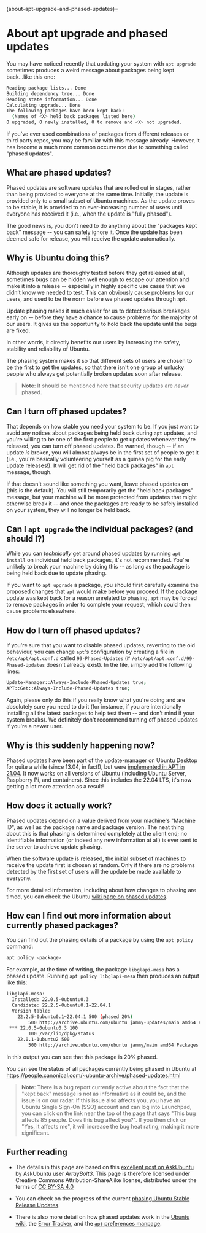 (about-apt-upgrade-and-phased-updates)=
# About apt upgrade and phased updates


You may have noticed recently that updating your system with `apt upgrade` sometimes produces a weird message about packages being kept back...like this one:

```bash
Reading package lists... Done
Building dependency tree... Done
Reading state information... Done
Calculating upgrade... Done
The following packages have been kept back:
  (Names of <X> held back packages listed here)
0 upgraded, 0 newly installed, 0 to remove and <X> not upgraded.
```

If you’ve ever used combinations of packages from different releases or third party repos, you may be familiar with this message already. However, it has become a much more common occurrence due to something called "phased updates".

## What are phased updates?

Phased updates are software updates that are rolled out in stages, rather than being provided to everyone at the same time. Initially, the update is provided only to a small subset of Ubuntu machines. As the update proves to be stable, it is provided to an ever-increasing number of users until everyone has received it (i.e., when the update is "fully phased").

The good news is, you don't need to do anything about the "packages kept back" message -- you can safely ignore it. Once the update has been deemed safe for release, you will receive the update automatically.

## Why is Ubuntu doing this?

Although updates are thoroughly tested before they get released at all, sometimes bugs can be hidden well enough to escape our attention and make it into a release -- especially in highly specific use cases that we didn’t know we needed to test. This can obviously cause problems for our users, and used to be the norm before we phased updates through `apt`.

Update phasing makes it much easier for us to detect serious breakages early on -- before they have a chance to cause problems for the majority of our users. It gives us the opportunity to hold back the update until the bugs are fixed.

In other words, it directly benefits our users by increasing the safety, stability and reliability of Ubuntu.

The phasing system makes it so that different sets of users are chosen to be the first to get the updates, so that there isn't one group of unlucky people who always get potentially broken updates soon after release.

> **Note**:
> It should be mentioned here that security updates are *never* phased.

## Can I turn off phased updates?

That depends on how stable you need your system to be. If you just want to avoid any notices about packages being held back during `apt` updates, and you're willing to be one of the first people to get updates whenever they're released, you can turn off phased updates. Be warned, though -- if an update *is* broken, you will almost always be in the first set of people to get it (i.e., you're basically volunteering yourself as a guinea pig for the early update releases!). It will get rid of the "held back packages" in `apt` message, though.

If that doesn't sound like something you want, leave phased updates on (this is the default). You will still temporarily get the "held back packages" message, but your machine will be more protected from updates that might otherwise break it -- and once the packages are ready to be safely installed on your system, they will no longer be held back.

## Can I `apt upgrade` the individual packages? (and should I?)

While you can *technically* get around phased updates by running `apt install` on individual held back packages, it's not recommended. You're unlikely to break your machine by doing this -- as long as the package is being held back due to update phasing. 

If you want to `apt upgrade` a package, you should first carefully examine the proposed changes that `apt` would make before you proceed. If the package update was kept back for a reason unrelated to phasing, `apt` may be forced to remove packages in order to complete your request, which could then cause problems elsewhere. 

## How do I turn off phased updates?
 
If you're sure that you want to disable phased updates, reverting to the old behaviour, you can change `apt`'s configuration by creating a file in `/etc/apt/apt.conf.d` called `99-Phased-Updates` (if `/etc/apt/apt.conf.d/99-Phased-Updates` doesn't already exist). In the file, simply add the following lines:

```bash
Update-Manager::Always-Include-Phased-Updates true;
APT::Get::Always-Include-Phased-Updates true;
```

Again, please only do this if you really know what you're doing and are absolutely sure you need to do it (for instance, if you are intentionally installing all the latest packages to help test them -- and don't mind if your system breaks). We definitely don't recommend turning off phased updates if you're a newer user.

## Why is this suddenly happening now?

Phased updates have been part of the update-manager on Ubuntu Desktop for quite a while (since 13.04, in fact!), but were [implemented in APT in 21.04](https://discourse.ubuntu.com/t/phased-updates-in-apt-in-21-04/20345). It now works on all versions of Ubuntu (including Ubuntu Server, Raspberry Pi, and containers). Since this includes the 22.04 LTS, it's now getting a lot more attention as a result!

## How does it actually work?

Phased updates depend on a value derived from your machine's "Machine ID", as well as the package name and package version. The neat thing about this is that phasing is determined completely at the client end; no identifiable information (or indeed any new information at all) is ever sent to the server to achieve update phasing.

When the software update is released, the initial subset of machines to receive the update first is chosen at random. Only if there are no problems detected by the first set of users will the update be made available to everyone.

For more detailed information, including about how changes to phasing are timed, you can check the Ubuntu [wiki page on phased updates](https://wiki.ubuntu.com/PhasedUpdates).

## How can I find out more information about currently phased packages?

You can find out the phasing details of a package by using the `apt policy` command:

```bash
apt policy <package>
```

For example, at the time of writing, the package `libglapi-mesa` has a phased update. Running `apt policy libglapi-mesa` then produces an output like this:

```bash
libglapi-mesa:
  Installed: 22.0.5-0ubuntu0.3
  Candidate: 22.2.5-0ubuntu0.1~22.04.1
  Version table:
 	22.2.5-0ubuntu0.1~22.04.1 500 (phased 20%)
    	500 http://archive.ubuntu.com/ubuntu jammy-updates/main amd64 Packages
 *** 22.0.5-0ubuntu0.3 100
    	100 /var/lib/dpkg/status
 	22.0.1-1ubuntu2 500
    	500 http://archive.ubuntu.com/ubuntu jammy/main amd64 Packages
```

In this output you can see that this package is 20% phased.

You can see the status of all packages currently being phased in Ubuntu at https://people.canonical.com/~ubuntu-archive/phased-updates.html


> **Note**:
> There is a bug report currently active about the fact that the "kept back" message is not as informative as it could be, and the issue is on our radar. If this issue also affects you, you have an Ubuntu Single Sign-On (SSO) account and can log into Launchpad, you can click on the link near the top of the page that says "This bug affects 85 people. Does this bug affect you?". If you then click on "Yes, it affects me", it will increase the bug heat rating, making it more significant.

## Further reading

- The details in this page are based on this [excellent post on AskUbuntu](https://askubuntu.com/questions/1431940/what-are-phased-updates-and-why-does-ubuntu-use-them) by AskUbuntu user *ArrayBolt3*. This page is therefore licensed under Creative Commons Attribution-ShareAlike license, distributed under the terms of [CC BY-SA 4.0](https://creativecommons.org/licenses/by-sa/4.0/)

- You can check on the progress of the current [phasing Ubuntu Stable Release Updates](https://people.canonical.com/~ubuntu-archive/phased-updates.html).

- There is also more detail on how phased updates work in the [Ubuntu wiki](https://wiki.ubuntu.com/PhasedUpdates), the [Error Tracker](https://wiki.ubuntu.com/ErrorTracker/PhasedUpdates), and the [`apt` preferences manpage](https://manpages.ubuntu.com/manpages/jammy/man5/apt_preferences.5.html).
